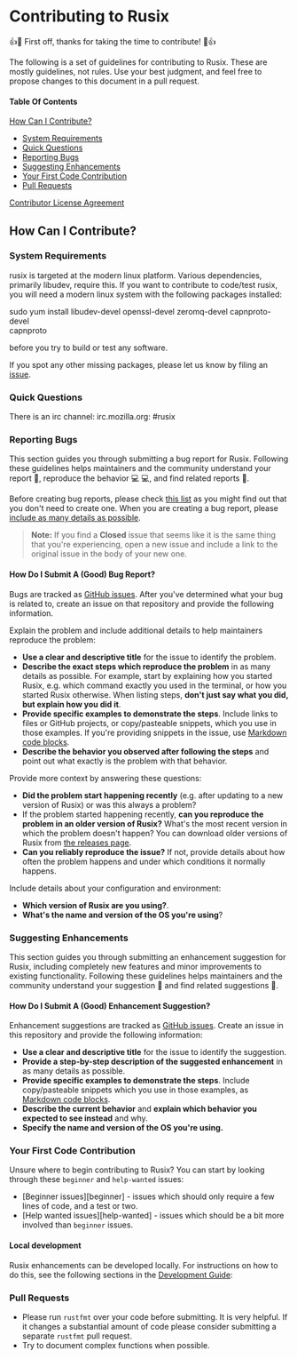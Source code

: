 # Contributing to Rusix

:+1::tada: First off, thanks for taking the time to contribute! :tada::+1:

The following is a set of guidelines for contributing to Rusix. 
These are mostly guidelines, not rules. 
Use your best judgment, and feel free to propose changes to this document in a pull request.

#### Table Of Contents

[How Can I Contribute?](#how-can-i-contribute)
  * [System Requirements](#system-requirements)
  * [Quick Questions](#quick-questions)
  * [Reporting Bugs](#reporting-bugs)
  * [Suggesting Enhancements](#suggesting-enhancements)
  * [Your First Code Contribution](#your-first-code-contribution)
  * [Pull Requests](#pull-requests)
  
[Contributor License Agreement](#contributor-license-agreement)
## How Can I Contribute?

### System Requirements

rusix is targeted at the modern linux platform. Various dependencies,
primarily libudev, require this. If you want to contribute to code/test
rusix, you will need a modern linux system with the following packages
installed:

sudo yum install libudev-devel openssl-devel zeromq-devel capnproto-devel \
    capnproto

before you try to build or test any software.

If you spot any other missing packages, please let us know by filing an
[issue](https://github.com/cholcombe973/rusix/issues).

### Quick Questions

There is an irc channel: irc.mozilla.org: #rusix

### Reporting Bugs

This section guides you through submitting a bug report for Rusix. 
Following these guidelines helps maintainers and the community understand your report :pencil:, 
reproduce the behavior :computer: :computer:, and find related reports :mag_right:.

Before creating bug reports, please check [this list](#before-submitting-a-bug-report) as you might 
find out that you don't need to create one. When you are creating a bug report, 
please [include as many details as possible](#how-do-i-submit-a-good-bug-report). 

> **Note:** If you find a **Closed** issue that seems like it is the same thing that you're experiencing, 
open a new issue and include a link to the original issue in the body of your new one.

#### How Do I Submit A (Good) Bug Report?

Bugs are tracked as [GitHub issues](https://guides.github.com/features/issues/). 
After you've determined what your bug is related to, create an issue on that repository and 
provide the following information.

Explain the problem and include additional details to help maintainers reproduce the problem:

* **Use a clear and descriptive title** for the issue to identify the problem.
* **Describe the exact steps which reproduce the problem** in as many details as possible. 
For example, start by explaining how you started Rusix, e.g. which command exactly you used in the terminal, 
or how you started Rusix otherwise. When listing steps, **don't just say what you did, but explain how you did it**. 
* **Provide specific examples to demonstrate the steps**. Include links to files or GitHub projects, or 
copy/pasteable snippets, which you use in those examples. If you're providing snippets in the issue, 
use [Markdown code blocks](https://help.github.com/articles/markdown-basics/#multiple-lines).
* **Describe the behavior you observed after following the steps** and point out what exactly is the problem with that 
behavior.

Provide more context by answering these questions:

* **Did the problem start happening recently** (e.g. after updating to a new version of Rusix) or was this always a problem?
* If the problem started happening recently, **can you reproduce the problem in an older version of Rusix?** What's 
the most recent version in which the problem doesn't happen? You can download older versions of Rusix 
from [the releases page](https://github.com/cholcombe973/Rusix/releases).
* **Can you reliably reproduce the issue?** If not, provide details about how often the problem happens and under which 
conditions it normally happens.

Include details about your configuration and environment:

* **Which version of Rusix are you using?**.
* **What's the name and version of the OS you're using**?

### Suggesting Enhancements

This section guides you through submitting an enhancement suggestion for Rusix, including completely new features and 
minor improvements to existing functionality. Following these guidelines helps maintainers and the community 
understand your suggestion :pencil: and find related suggestions :mag_right:.


#### How Do I Submit A (Good) Enhancement Suggestion?

Enhancement suggestions are tracked as [GitHub issues](https://guides.github.com/features/issues/). 
Create an issue in this repository and provide the following information:

* **Use a clear and descriptive title** for the issue to identify the suggestion.
* **Provide a step-by-step description of the suggested enhancement** in as many details as possible.
* **Provide specific examples to demonstrate the steps**. Include copy/pasteable snippets which you use in those examples, as [Markdown code blocks](https://help.github.com/articles/markdown-basics/#multiple-lines).
* **Describe the current behavior** and **explain which behavior you expected to see instead** and why.
* **Specify the name and version of the OS you're using.**

### Your First Code Contribution

Unsure where to begin contributing to Rusix? You can start by looking through these `beginner` and `help-wanted` issues:

* [Beginner issues][beginner] - issues which should only require a few lines of code, and a test or two.
* [Help wanted issues][help-wanted] - issues which should be a bit more involved than `beginner` issues.


#### Local development

Rusix enhancements can be developed locally. For instructions on how to do this, see the following sections in the 
[Development Guide](https://github.com/cholcombe973/Rusix#to-start-developing-bynar):

### Pull Requests

* Please run `rustfmt` over your code before submitting.  It is very helpful.  If it changes a substantial amount of code please consider submitting a separate `rustfmt` pull request.
* Try to document complex functions when possible.

